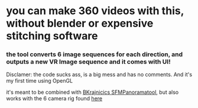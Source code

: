# you can make 360 videos with this, without blender or expensive stitching software
### the tool converts 6 image sequences for each direction, and outputs a new VR Image sequence **and it comes with UI!**

Disclamer: the code sucks ass, is a big mess and has no comments. And it's my first time using OpenGL


it's meant to be combined with [BKrajnicics SFMPanoramatool](https://github.com/BKrajancic/SFMPanoramaTool), but also works with the 6 camera rig found [here](https://steamcommunity.com/sharedfiles/filedetails/?id=1438340646)
